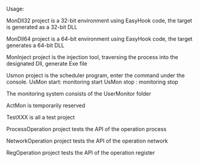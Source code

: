 Usage:

MonDll32 project is a 32-bit environment using EasyHook code, the target is generated as a 32-bit DLL

MonDll64 project is a 64-bit environment using EasyHook code, the target generates a 64-bit DLL

MonInject project is the injection tool, traversing the process into the designated Dll, generate Exe file

Usmon project is the scheduler program, enter the command under the console. 
UsMon start: monitoring start
UsMon stop : monitoring stop

The monitoring system consists of the UserMonitor folder


ActMon is temporarily reserved

TestXXX is all a test project

ProcessOperation project tests the API of the operation process

NetworkOperation project tests the API of the operation network

RegOperation project tests the API of the operation register

